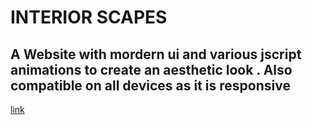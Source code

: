 # INTERIOR SCAPES
 ## A Website with mordern ui and various jscript animations to create an aesthetic look . Also compatible on all devices as it is responsive
  
  [link](http://interiorscapes.co.in/)
